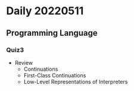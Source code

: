 Daily 20220511
===

## Programming Language
### Quiz3
- Review
  - Continuations
  - First-Class Continuations	
  - Low-Level Representations of Interpreters